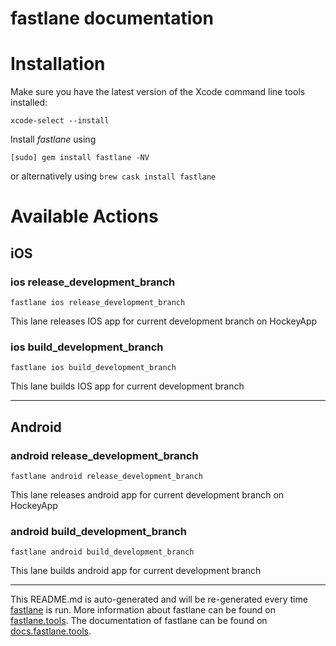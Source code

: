 fastlane documentation
================
# Installation

Make sure you have the latest version of the Xcode command line tools installed:

```
xcode-select --install
```

Install _fastlane_ using
```
[sudo] gem install fastlane -NV
```
or alternatively using `brew cask install fastlane`

# Available Actions
## iOS
### ios release_development_branch
```
fastlane ios release_development_branch
```
This lane releases IOS app for current development branch on HockeyApp
### ios build_development_branch
```
fastlane ios build_development_branch
```
This lane builds IOS app for current development branch

----

## Android
### android release_development_branch
```
fastlane android release_development_branch
```
This lane releases android app for current development branch on HockeyApp
### android build_development_branch
```
fastlane android build_development_branch
```
This lane builds android app for current development branch

----

This README.md is auto-generated and will be re-generated every time [fastlane](https://fastlane.tools) is run.
More information about fastlane can be found on [fastlane.tools](https://fastlane.tools).
The documentation of fastlane can be found on [docs.fastlane.tools](https://docs.fastlane.tools).
